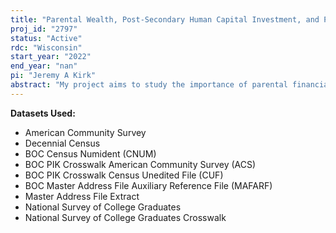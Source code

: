 ```yaml
---
title: "Parental Wealth, Post-Secondary Human Capital Investment, and Post-College Outcomes"
proj_id: "2797"
status: "Active"
rdc: "Wisconsin"
start_year: "2022"
end_year: "nan"
pi: "Jeremy A Kirk"
abstract: "My project aims to study the importance of parental financial resources on the post-secondary education outcomes of their children. To study this question, I will link adult children from the American Community Survey (ACS) and the National Survey of College Graduates (NSCG) to their parents in the 2000 Decennial Long Form and Short Form Censuses and the 2010 Decennial Long Form Census. With this data, I will use a generalized difference-in-differences framework to study the impact of local house price changes experienced by parents on undergraduate attendance and degree attainment, student loan debt burden to finance education, the quality and cost of undergraduate institution attended, and graduate school attendance.  My project will contribute to an existing literature studying the impact of parental financial resources on human capital investment by evaluating the importance of changes to parental wealth at different points in the life-cycle of adult children and by evaluating how the impact of local house-price changes has evolved during the 21st Century. In line with existing research, I expect to find that exposure to large positive increases in local housing values in the early 2000s leads to increased college attainment, and that exposure to large negative shocks from The Great Recession depressed human capital investment. It is unclear if the re-acceleration of housing values in the mid to late 2010s will have the same positive impact as increases in the early 2000s, as housing wealth has been less liquid during this time period."
---
```


**Datasets Used:**

  - American Community Survey 
  - Decennial Census 
  - BOC Census Numident (CNUM) 
  - BOC PIK Crosswalk American Community Survey (ACS) 
  - BOC PIK Crosswalk Census Unedited File (CUF) 
  - BOC Master Address File Auxiliary Reference File (MAFARF) 
  - Master Address File Extract 
  - National Survey of College Graduates 
  - National Survey of College Graduates Crosswalk 

